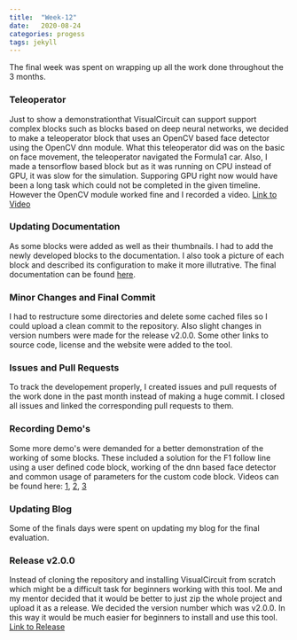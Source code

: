 ```yaml
---
title:  "Week-12"
date:   2020-08-24
categories: progess
tags: jekyll
---
```


The final week was spent on wrapping up all the work done throughout the 3 months.

### Teleoperator

Just to show a demonstrationthat VisualCircuit can support support complex blocks such as blocks based on deep neural networks, we decided to make a teleoperator block that uses an OpenCV based face detector using the OpenCV dnn module. What this teleoperator did was on the basic on face movement, the teleoperator navigated the Formula1 car. Also, I made a tensorflow based block but as it was running on CPU instead of GPU, it was slow for the simulation. Supporing GPU right now would have been a long task which could not be completed in the given timeline. However the OpenCV module worked fine and I recorded a video. [Link to Video](https://youtu.be/iwOVeNocW10)


### Updating Documentation

As some blocks were added as well as their thumbnails. I had to add the newly developed blocks to the documentation. I also took a picture of each block and described its configuration to make it more illutrative. The final documentation can be found [here](https://jderobot.github.io/VisualCircuit/documentation/).


### Minor Changes and Final Commit

I had to restructure some directories and delete some cached files so I could upload a clean commit to the repository. Also slight changes in version numbers were made for the release v2.0.0. Some other links to source code, license and the website were added to the tool.


### Issues and Pull Requests

To track the developement properly, I created issues and pull requests of the work done in the past month instead of making a huge commit. I closed all issues and linked the corresponding pull requests to them.


### Recording Demo's

Some more demo's were demanded for a better demonstration of the working of some blocks. These included a solution for the F1 follow line using a user defined code block, working of the dnn based face detector and common usage of parameters for the custom code block.
Videos can be found here: [1](), [2](), [3]()


### Updating Blog

Some of the finals days were spent on updating my blog for the final evaluation.


### Release v2.0.0

Instead of cloning the repository and installing VisualCircuit from scratch which might be a difficult task for beginners working with this tool. Me and my mentor decided that it would be better to just zip the whole project and upload it as a release. We decided the version number which was v2.0.0. In this way it would be much easier for beginners to install and use this tool. [Link to Release](https://github.com/JdeRobot/VisualCircuit/releases/tag/v2.0.0)






